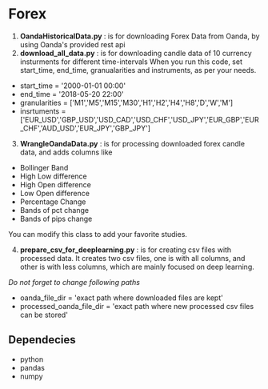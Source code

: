 # Forex
1. **OandaHistoricalData.py** :  is for downloading Forex Data from Oanda, by using Oanda's provided rest api
2. **download_all_data.py** : is for downloading candle data of 10 currency insturments for different time-intervals
  When you run this code, set start_time, end_time, granualarities and instruments, as per your needs.

- start_time = '2000-01-01 00:00'
- end_time = '2018-05-20 22:00'
- granularities = ['M1','M5','M15','M30','H1','H2','H4','H8','D','W','M']
- insrtuments = ['EUR_USD','GBP_USD','USD_CAD','USD_CHF','USD_JPY','EUR_GBP','EUR_CHF','AUD_USD','EUR_JPY','GBP_JPY']

3. **WrangleOandaData.py** : is for processing downloaded forex candle data, and adds columns like
- Bollinger Band
- High Low difference
- High Open difference
- Low Open difference
- Percentage Change
- Bands of pct change
- Bands of pips change

You can modify this class to add your favorite studies.

4. **prepare_csv_for_deeplearning.py** : is for creating csv files with processed data. It creates two csv files, one is with all columns, and other is with less columns, which are mainly focused on deep learning.

*Do not forget to change following paths*
- oanda_file_dir = 'exact path where downloaded files are kept'
- processed_oanda_file_dir = 'exact path where new processed csv files can be stored'


## Dependecies
- python
- pandas
- numpy
